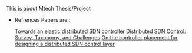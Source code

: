 This is about Mtech Thesis/Project

- Refrences Papers are :
  
  [Towards an elastic distributed SDN controller](https://dl.acm.org/doi/abs/10.1145/2534169.2491193)
  [Distributed SDN Control: Survey, Taxonomy, and Challenges](https://ieeexplore.ieee.org/abstract/document/8187644)
  [On the controller placement for designing a distributed SDN control layer](https://ieeexplore.ieee.org/abstract/document/6857117)
